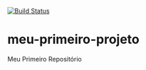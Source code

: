 [![Build Status](https://travis-ci.org/satdoug/meu-primeiro-projeto.svg?branch=master)](https://travis-ci.org/satdoug/meu-primeiro-projeto)

# meu-primeiro-projeto
Meu Primeiro Repositório
